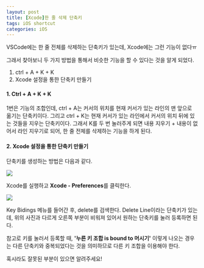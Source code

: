 ```yaml
---
layout: post
title: [Xcode]한 줄 삭제 단축키
tags: iOS shortcut 
categories: iOS
---
```

VSCode에는 한 줄 전체를 삭제하는 단축키가 있는데, Xcode에는 그런 기능이 없다ㅠ

그래서 찾아보니 두 가지 방법을 통해서 비슷한 기능을 할 수 있다는 것을 알게 되었다.



1. ctrl + A + K + K
2. Xcode 설정을 통한 단축키 만들기



#### 1. Ctrl + A + K + K

1번은 기능의 조합인데, ctrl + A는 커서의 위치를 현재 커서가 있는 라인의 맨 앞으로 옮기는 단축키이다. 그리고 ctrl + K는 현재 커서가 있는 라인에서 커서의 위치 뒤에 있는 것들을 지우는  단축키이다. 그래서 K를 두 번 눌러주게 되면 내용 지우기 + 내용이 없어서 라인 지우기로 되어,  한 줄 전체를 삭제하는  기능을 하게 된다.



#### 2. Xcode 설정을 통한 단축키 만들기

단축키를 생성하는 방법은 다음과 같다.

<img src="{{ site.url }}/assets/img/post_img/191227/1.png">

Xcode를 실행하고 <strong>Xcode - Preferences</strong>를 클릭한다.



<img src="{{ site.url }}/assets/img/post_img/191221/2.png">

Key Bidings 메뉴를 들어간 후, delete를 검색한다. Delete Line이라는 단축키가 있는데, 위의 사진과 다르게 오른쪽 부분이 비워져 있어서 원하는 단축키를 눌러 등록하면 된다.

참고로 키를 눌러서 등록할 때, <strong>'누른 키 조합 is bound to 머시기'</strong> 이렇게 나오는 경우는 다른 단축키와 중복되었다는 것을 의미하므로 다른 키 조합을 이용해야 한다.



혹시라도 잘못된 부분이 있으면 알려주세요!
